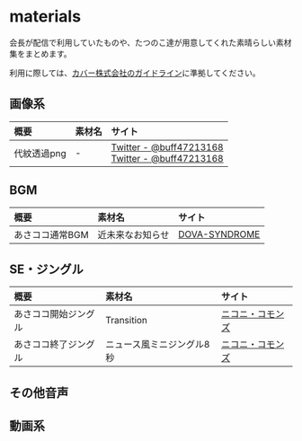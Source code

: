 # materials

会長が配信で利用していたものや、たつのこ達が用意してくれた素晴らしい素材集をまとめます。

利用に際しては、[カバー株式会社のガイドライン](https://www.hololive.tv/terms)に準拠してください。

## 画像系

|概要|素材名|サイト|
|:--|:--|:--|
|代紋透過png|\-|[Twitter - @buff47213168](https://twitter.com/buff47213168/status/1360166763317526532)<br>[Twitter - @buff47213168](https://twitter.com/buff47213168/status/1359873349627781122)|

## BGM

|概要|素材名|サイト|
|:--|:--|:--|
|あさココ通常BGM|近未来なお知らせ|[DOVA-SYNDROME](https://dova-s.jp/bgm/play8570.html)|

## SE・ジングル

|概要|素材名|サイト|
|:--|:--|:--|
|あさココ開始ジングル|Transition|[ニコニ・コモンズ](https://commons.nicovideo.jp/material/nc118643)|
|あさココ終了ジングル|ニュース風ミニジングル8秒|[ニコニ・コモンズ](https://commons.nicovideo.jp/material/nc128599)|

## その他音声



## 動画系
